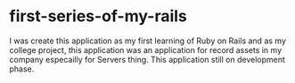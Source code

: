 first-series-of-my-rails
========================

I was create this application as my first learning of Ruby on Rails and as my college project, this application was an application for record assets in my company especailly for Servers thing. This application still on development phase.